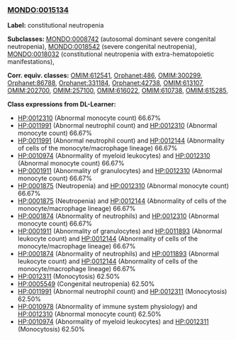 
### [MONDO:0015134](http://purl.obolibrary.org/obo/MONDO_0015134)
**Label:** constitutional neutropenia

**Subclasses:** [MONDO:0008742](http://purl.obolibrary.org/obo/MONDO_0008742) (autosomal dominant severe congenital neutropenia), [MONDO:0018542](http://purl.obolibrary.org/obo/MONDO_0018542) (severe congenital neutropenia), [MONDO:0018032](http://purl.obolibrary.org/obo/MONDO_0018032) (constitutional neutropenia with extra-hematopoietic manifestations), 

**Corr. equiv. classes:** [OMIM:612541](http://purl.obolibrary.org/obo/OMIM_612541), [Orphanet:486](http://www.orpha.net/ORDO/Orphanet_486), [OMIM:300299](http://purl.obolibrary.org/obo/OMIM_300299), [Orphanet:86788](http://www.orpha.net/ORDO/Orphanet_86788), [Orphanet:331184](http://www.orpha.net/ORDO/Orphanet_331184), [Orphanet:42738](http://www.orpha.net/ORDO/Orphanet_42738), [OMIM:613107](http://purl.obolibrary.org/obo/OMIM_613107), [OMIM:202700](http://purl.obolibrary.org/obo/OMIM_202700), [OMIM:257100](http://purl.obolibrary.org/obo/OMIM_257100), [OMIM:616022](http://purl.obolibrary.org/obo/OMIM_616022), [OMIM:610738](http://purl.obolibrary.org/obo/OMIM_610738), [OMIM:615285](http://purl.obolibrary.org/obo/OMIM_615285), 

**Class expressions from DL-Learner:**

- [HP:0012310](http://purl.obolibrary.org/obo/HP_0012310) (Abnormal monocyte count) 66.67%
- [HP:0011991](http://purl.obolibrary.org/obo/HP_0011991) (Abnormal neutrophil count) and [HP:0012310](http://purl.obolibrary.org/obo/HP_0012310) (Abnormal monocyte count) 66.67%
- [HP:0011991](http://purl.obolibrary.org/obo/HP_0011991) (Abnormal neutrophil count) and [HP:0012144](http://purl.obolibrary.org/obo/HP_0012144) (Abnormality of cells of the monocyte/macrophage lineage) 66.67%
- [HP:0010974](http://purl.obolibrary.org/obo/HP_0010974) (Abnormality of myeloid leukocytes) and [HP:0012310](http://purl.obolibrary.org/obo/HP_0012310) (Abnormal monocyte count) 66.67%
- [HP:0001911](http://purl.obolibrary.org/obo/HP_0001911) (Abnormality of granulocytes) and [HP:0012310](http://purl.obolibrary.org/obo/HP_0012310) (Abnormal monocyte count) 66.67%
- [HP:0001875](http://purl.obolibrary.org/obo/HP_0001875) (Neutropenia) and [HP:0012310](http://purl.obolibrary.org/obo/HP_0012310) (Abnormal monocyte count) 66.67%
- [HP:0001875](http://purl.obolibrary.org/obo/HP_0001875) (Neutropenia) and [HP:0012144](http://purl.obolibrary.org/obo/HP_0012144) (Abnormality of cells of the monocyte/macrophage lineage) 66.67%
- [HP:0001874](http://purl.obolibrary.org/obo/HP_0001874) (Abnormality of neutrophils) and [HP:0012310](http://purl.obolibrary.org/obo/HP_0012310) (Abnormal monocyte count) 66.67%
- [HP:0001911](http://purl.obolibrary.org/obo/HP_0001911) (Abnormality of granulocytes) and [HP:0011893](http://purl.obolibrary.org/obo/HP_0011893) (Abnormal leukocyte count) and [HP:0012144](http://purl.obolibrary.org/obo/HP_0012144) (Abnormality of cells of the monocyte/macrophage lineage) 66.67%
- [HP:0001874](http://purl.obolibrary.org/obo/HP_0001874) (Abnormality of neutrophils) and [HP:0011893](http://purl.obolibrary.org/obo/HP_0011893) (Abnormal leukocyte count) and [HP:0012144](http://purl.obolibrary.org/obo/HP_0012144) (Abnormality of cells of the monocyte/macrophage lineage) 66.67%
- [HP:0012311](http://purl.obolibrary.org/obo/HP_0012311) (Monocytosis) 62.50%
- [HP:0005549](http://purl.obolibrary.org/obo/HP_0005549) (Congenital neutropenia) 62.50%
- [HP:0011991](http://purl.obolibrary.org/obo/HP_0011991) (Abnormal neutrophil count) and [HP:0012311](http://purl.obolibrary.org/obo/HP_0012311) (Monocytosis) 62.50%
- [HP:0010978](http://purl.obolibrary.org/obo/HP_0010978) (Abnormality of immune system physiology) and [HP:0012310](http://purl.obolibrary.org/obo/HP_0012310) (Abnormal monocyte count) 62.50%
- [HP:0010974](http://purl.obolibrary.org/obo/HP_0010974) (Abnormality of myeloid leukocytes) and [HP:0012311](http://purl.obolibrary.org/obo/HP_0012311) (Monocytosis) 62.50%


